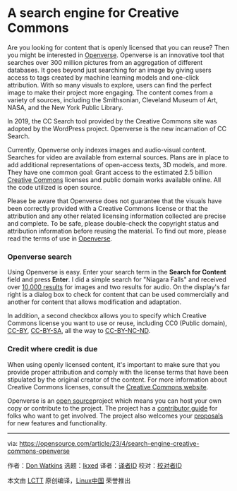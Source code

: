[#]: subject: "A search engine for Creative Commons"
[#]: via: "https://opensource.com/article/23/4/search-engine-creative-commons-openverse"
[#]: author: "Don Watkins https://opensource.com/users/don-watkins"
[#]: collector: "lkxed"
[#]: translator: " "
[#]: reviewer: " "
[#]: publisher: " "
[#]: url: " "

A search engine for Creative Commons
======

Are you looking for content that is openly licensed that you can reuse? Then you might be interested in [Openverse][1]. Openverse is an innovative tool that searches over 300 million pictures from an aggregation of different databases. It goes beyond just searching for an image by giving users access to tags created by machine learning models and one-click attribution. With so many visuals to explore, users can find the perfect image to make their project more engaging. The content comes from a variety of sources, including the Smithsonian, Cleveland Museum of Art, NASA, and the New York Public Library.

In 2019, the CC Search tool provided by the Creative Commons site was adopted by the WordPress project. Openverse is the new incarnation of CC Search.

Currently, Openverse only indexes images and audio-visual content.  Searches for video are available from external sources. Plans are in place to add additional representations of open-access texts, 3D models, and more. They have one common goal: Grant access to the estimated 2.5 billion [Creative Commons][2] licenses and public domain works available online. All the code utilized is open source.

Please be aware that Openverse does not guarantee that the visuals have been correctly provided with a Creative Commons license or that the attribution and any other related licensing information collected are precise and complete. To be safe, please double-check the copyright status and attribution information before reusing the material. To find out more, please read the terms of use in [Openverse][3].

### Openverse search

Using Openverse is easy. Enter your search term in the **Search for Content** field and press **Enter**. I did a simple search for "Niagara Falls" and received over [10,000 results][4] for images and two results for audio. On the display's far right is a dialog box to check for content that can be used commercially and another for content that allows modification and adaptation.

In addition, a second checkbox allows you to specify which Creative Commons license you want to use or reuse, including CC0 (Public domain), [CC-BY][5], [CC-BY-SA][6], all the way to [CC-BY-NC-ND][7].

### Credit where credit is due

When using openly licensed content, it's important to make sure that you provide proper attribution and comply with the license terms that have been stipulated by the original creator of the content. For more information about Creative Commons licenses, consult the [Creative Commons website][8].

Openverse is an [open source][9]project which means you can host your own copy or contribute to the project. The project has a [contributor guide][10] for folks who want to get involved. The project also welcomes your [proposals][11] for new features and functionality.

--------------------------------------------------------------------------------

via: https://opensource.com/article/23/4/search-engine-creative-commons-openverse

作者：[Don Watkins][a]
选题：[lkxed][b]
译者：[译者ID](https://github.com/译者ID)
校对：[校对者ID](https://github.com/校对者ID)

本文由 [LCTT](https://github.com/LCTT/TranslateProject) 原创编译，[Linux中国](https://linux.cn/) 荣誉推出

[a]: https://opensource.com/users/don-watkins
[b]: https://github.com/lkxed/
[1]: https://openverse.org/
[2]: https://opensource.com/article/20/1/what-creative-commons
[3]: https://creativecommons.org/terms/
[4]: https://openverse.org/search/?q=niagara%20falls
[5]: https://creativecommons.org/licenses/by/4.0/
[6]: https://creativecommons.org/licenses/by-sa/4.0/
[7]: https://creativecommons.org/licenses/by-nc-nd/4.0/
[8]: https://creativecommons.org/about/cclicenses/
[9]: https://github.com/WordPress/openverse
[10]: https://make.wordpress.org/openverse/handbook/new-contributor-guide/
[11]: https://github.com/WordPress/openverse/tree/main/rfcs